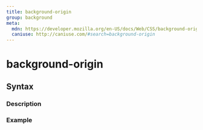 ```yaml
---
title: background-origin
group: background
meta:
  mdn: https://developer.mozilla.org/en-US/docs/Web/CSS/background-origin
  caniuse: http://caniuse.com/#search=background-origin
---
```


# background-origin
<!--- Introduction for background-origin, keep it brief and set the overall context -->

## Syntax
<!--- Introduce the various syntax for background-origin -->

### Description
<!--- For each major section of syntax, provide a description explaining its usage further -->

### Example
<!--- Provide code examples for the syntax block you're currently describing -->